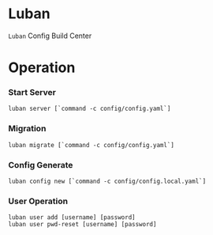 # Luban
```Luban``` Config Build Center

# Operation

### Start Server
```shell script
luban server [`command -c config/config.yaml`]
```

### Migration
```shell script
luban migrate [`command -c config/config.yaml`]
```

### Config Generate
```shell script
luban config new [`command -c config/config.local.yaml`]
```

### User Operation
```shell script
luban user add [username] [password]
luban user pwd-reset [username] [password]
```
